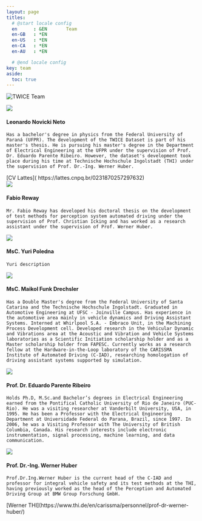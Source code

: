 ```yaml
---
layout: page
titles:
  # @start locale config
  en      : &EN       Team
  en-GB   : *EN
  en-US   : *EN
  en-CA   : *EN
  en-AU   : *EN

  # @end locale config
key: team
aside:
  toc: true
---
```

 <p>
 <img class="image-inline" src="./images/team.png" alt="TWICE Team" />
</p>


<div class="item">
  <div class="item__image">
    <img class="image" src="./images/leonardo_photo.jpeg"/>
  </div>
  <div class="item__content">
    <div class="item__header">
      <h4>Leonardo Novicki Neto</h4>
    </div>
    <div class="item__description">
      <p>
    
    Has a bachelor's degree in physics from the Federal University of Paraná (UFPR). The development of the TWICE Dataset is part of his master's thesis. He is pursuing his master's degree in the Department of Electrical Engineering at the UFPR under the supervision of Prof. Dr. Eduardo Parente Ribeiro. However, the dataset's development took place during his time at Technische Hochschule Ingolstadt (THI) under the supervision of Prof. Dr.-Ing. Werner Huber.

</p>
    </div>
  </div>
</div>
[CV Lattes]( https://lattes.cnpq.br/0231870257297632)

<div class="item">
  <div class="item__image">
    <img class="image" src="./images/fabio_photo.jpeg"/>
  </div>
  <div class="item__content">
    <div class="item__header">
      <h4>Fabio Reway</h4>
    </div>
    <div class="item__description">
      <p>
    
    Mr. Fabio Reway has developed his doctoral thesis on the development of test methods for perception system automated driving under the supervision of Prof. Christian Icking and has worked as a research assistant under the supervision of Prof. Werner Huber.

</p>
    </div>
  </div>
</div>

<div class="item">
  <div class="item__image">
    <img class="image" src="./images/yuri_photo.jpg"/>
  </div>
  <div class="item__content">
    <div class="item__header">
      <h4>MsC. Yuri Poledna</h4>
    </div>
    <div class="item__description">
      <p>
    
    Yuri description

</p>
    </div>
  </div>
</div>

<div class="item">
  <div class="item__image">
    <img class="image" src="./images/maikol_photo.jpg"/>
  </div>
  <div class="item__content">
    <div class="item__header">
      <h4>MsC. Maikol Funk Drechsler</h4>
    </div>
    <div class="item__description">
      <p>
    
    Has a Double Master's degree from the Federal University of Santa Catarina and the Technische Hochschule Ingolstadt. Graduated in Automotive Engineering at UFSC - Joinville Campus. Has experience in the automotive area mainly in vehicle dynamics and Driving Assistant Systems. Interned at Whirlpool S.A. - Embraco Unit, in the Machining Process Development cell. Developed research in the Vehicular Dynamic and Vibrations area at the Acoustic and Vibration and Vehicle Systems laboratories as a Scientific Initiation scholarship holder and as a Master scholarship holder from FAPESC. Currently works as a research fellow at the Hardware-in-the-Loop laboratory of the CARISSMA Institute of Automated Driving (C-IAD), researching homologation of driving assistant systems supported by simulation.

</p>
    </div>
  </div>
</div>

<div class="item">
  <div class="item__image">
    <img class="image" src="./images/parente_photo.jpg"/>
  </div>
  <div class="item__content">
    <div class="item__header">
      <h4>Prof. Dr. Eduardo Parente Ribeiro</h4>
    </div>
    <div class="item__description">
      <p>
    
    Holds Ph.D, M.Sc.and Bachelor’s degrees in Electrical Engineering earned from the Pontifical Catholic University of Rio de Janeiro (PUC-Rio). He was a visiting researcher at Vanderbilt University, USA, in 1995. He has been a Professor with the Electrical Engineering Department at Universidade Federal do Parana, Brazil, since 1997. In 2006, he was a Visiting Professor with The University of British Columbia, Canada. His research interests include electronic instrumentation, signal processing, machine learning, and data communication.

</p>
    </div>
  </div>
</div>

<div class="item">
  <div class="item__image">
    <img class="image" src="./images/werner_photo.jpg"/>
  </div>
  <div class="item__content">
    <div class="item__header">
      <h4>Prof. Dr.-Ing. Werner Huber</h4>
    </div>
    <div class="item__description">
      <p>
    
    Prof.Dr.Ing.Werner Huber is the current head of the C-IAD and professor for integral vehicle safety and its test methods at the THI, having previously worked as the head of the Perception and Automated Driving Group at BMW Group Forschung GmbH.

</p>
    </div>
  </div>
</div>
[Werner THI](https://www.thi.de/en/carissma/personnel/prof-dr-werner-huber/)